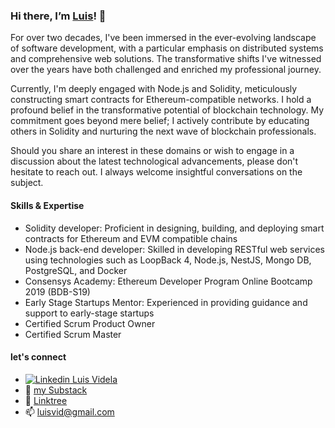 ### Hi there, I’m [Luis](https://www.linkedin.com/in/luisvidela/)! 👋

For over two decades, I've been immersed in the ever-evolving landscape of software development, with a particular emphasis on distributed systems and comprehensive web solutions. The transformative shifts I've witnessed over the years have both challenged and enriched my professional journey.

Currently, I'm deeply engaged with Node.js and Solidity, meticulously constructing smart contracts for Ethereum-compatible networks. I hold a profound belief in the transformative potential of blockchain technology. My commitment goes beyond mere belief; I actively contribute by educating others in Solidity and nurturing the next wave of blockchain professionals.

Should you share an interest in these domains or wish to engage in a discussion about the latest technological advancements, please don't hesitate to reach out. I always welcome insightful conversations on the subject.

#### Skills & Expertise ####

* Solidity developer: Proficient in designing, building, and deploying smart contracts for Ethereum and EVM compatible chains
* Node.js back-end developer: Skilled in developing RESTful web services using technologies such as LoopBack 4, Node.js, NestJS, Mongo DB, PostgreSQL, and Docker
* Consensys Academy: Ethereum Developer Program Online Bootcamp 2019 (BDB-S19)
* Early Stage Startups Mentor: Experienced in providing guidance and support to early-stage startups
* Certified Scrum Product Owner
* Certified Scrum Master

#### let's connect

- [![Linkedin](https://i.stack.imgur.com/gVE0j.png) Luis Videla](https://www.linkedin.com/in/luisvidela/)
- 📄 [my Substack](https://luisvid.substack.com/)
- 🌴 [Linktree](https://linktr.ee/luisvid)
- 📫 luisvid@gmail.com

<!--
**luisvid/luisvid** is a ✨ _special_ ✨ repository because its `README.md` (this file) appears on your GitHub profile.

Here are some ideas to get you started:

- 🔭 I’m currently working on ...
- 🌱 I’m currently learning ...
- 👯 I’m looking to collaborate on ...
- 🤔 I’m looking for help with ...
- 💬 Ask me about ...
- 📫 How to reach me: ...
- 😄 Pronouns: ...
- ⚡ Fun fact: ...
-->
